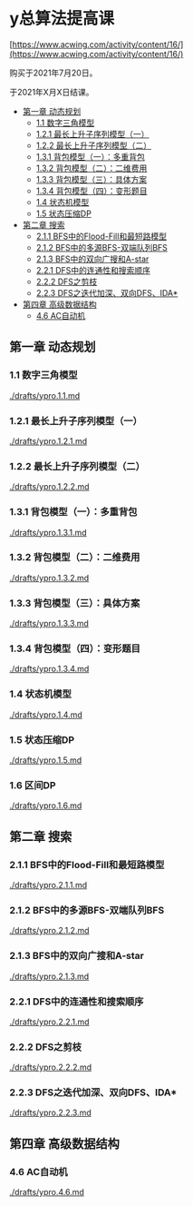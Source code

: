 # y总算法提高课
[https://www.acwing.com/activity/content/16/](https://www.acwing.com/activity/content/16/)

购买于2021年7月20日。

于2021年X月X日结课。

<!-- @import "[TOC]" {cmd="toc" depthFrom=2 depthTo=6 orderedList=false} -->

<!-- code_chunk_output -->

- [第一章 动态规划](#第一章-动态规划)
  - [1.1 数字三角模型](#11-数字三角模型)
  - [1.2.1 最长上升子序列模型（一）](#121-最长上升子序列模型一)
  - [1.2.2 最长上升子序列模型（二）](#122-最长上升子序列模型二)
  - [1.3.1 背包模型（一）：多重背包](#131-背包模型一多重背包)
  - [1.3.2 背包模型（二）：二维费用](#132-背包模型二二维费用)
  - [1.3.3 背包模型（三）：具体方案](#133-背包模型三具体方案)
  - [1.3.4 背包模型（四）：变形题目](#134-背包模型四变形题目)
  - [1.4 状态机模型](#14-状态机模型)
  - [1.5 状态压缩DP](#15-状态压缩dp)
- [第二章 搜索](#第二章-搜索)
  - [2.1.1 BFS中的Flood-Fill和最短路模型](#211-bfs中的flood-fill和最短路模型)
  - [2.1.2 BFS中的多源BFS-双端队列BFS](#212-bfs中的多源bfs-双端队列bfs)
  - [2.1.3 BFS中的双向广搜和A-star](#213-bfs中的双向广搜和a-star)
  - [2.2.1 DFS中的连通性和搜索顺序](#221-dfs中的连通性和搜索顺序)
  - [2.2.2 DFS之剪枝](#222-dfs之剪枝)
  - [2.2.3 DFS之迭代加深、双向DFS、IDA*](#223-dfs之迭代加深-双向dfs-ida)
- [第四章 高级数据结构](#第四章-高级数据结构)
  - [4.6 AC自动机](#46-ac自动机)

<!-- /code_chunk_output -->

## 第一章 动态规划

### 1.1 数字三角模型
[./drafts/ypro.1.1.md](./drafts/ypro.1.1.md)

### 1.2.1 最长上升子序列模型（一）
[./drafts/ypro.1.2.1.md](./drafts/ypro.1.2.1.md)

### 1.2.2 最长上升子序列模型（二）
[./drafts/ypro.1.2.2.md](./drafts/ypro.1.2.2.md)

### 1.3.1 背包模型（一）：多重背包
[./drafts/ypro.1.3.1.md](./drafts/ypro.1.3.1.md)

### 1.3.2 背包模型（二）：二维费用
[./drafts/ypro.1.3.2.md](./drafts/ypro.1.3.2.md)

### 1.3.3 背包模型（三）：具体方案
[./drafts/ypro.1.3.3.md](./drafts/ypro.1.3.3.md)

### 1.3.4 背包模型（四）：变形题目
[./drafts/ypro.1.3.4.md](./drafts/ypro.1.3.4.md)

### 1.4 状态机模型
[./drafts/ypro.1.4.md](./drafts/ypro.1.4.md)

### 1.5 状态压缩DP
[./drafts/ypro.1.5.md](./drafts/ypro.1.5.md)

### 1.6 区间DP
[./drafts/ypro.1.6.md](./drafts/ypro.1.6.md)

## 第二章 搜索

### 2.1.1 BFS中的Flood-Fill和最短路模型
[./drafts/ypro.2.1.1.md](./drafts/ypro.2.1.1.md)

### 2.1.2 BFS中的多源BFS-双端队列BFS
[./drafts/ypro.2.1.2.md](./drafts/ypro.2.1.2.md)

### 2.1.3 BFS中的双向广搜和A-star
[./drafts/ypro.2.1.3.md](./drafts/ypro.2.1.3.md)

### 2.2.1 DFS中的连通性和搜索顺序
[./drafts/ypro.2.2.1.md](./drafts/ypro.2.2.1.md)

### 2.2.2 DFS之剪枝
[./drafts/ypro.2.2.2.md](./drafts/ypro.2.2.2.md)

### 2.2.3 DFS之迭代加深、双向DFS、IDA*
[./drafts/ypro.2.2.3.md](./drafts/ypro.2.2.3.md)

## 第四章 高级数据结构

### 4.6 AC自动机
[./drafts/ypro.4.6.md](./drafts/ypro.4.6.md)
